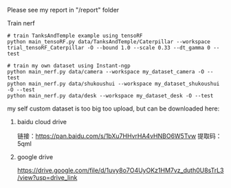 Please see my report in "/report" folder



Train nerf

```
# train TanksAndTemple example using tensoRF
python main_tensoRF.py data/TanksAndTemple/Caterpillar --workspace trial_tensoRF_Caterpillar -O --bound 1.0 --scale 0.33 --dt_gamma 0 --test

# train my own dataset using Instant-ngp
python main_nerf.py data/camera --workspace my_dataset_camera -O --test
python main_nerf.py data/shukoushui --workspace my_dataset_shukoushui -O --test
python main_nerf.py data/desk --workspace my_dataset_desk -O --test
```



my self custom dataset is too big too upload, but can be downloaded here:

1. baidu cloud drive

   链接：https://pan.baidu.com/s/1bXu7HHvrHA4vHNBO6W5Tvw 
   提取码：5qml 

2. google drive

   https://drive.google.com/file/d/1uvy8o7O4UyOKz1HM7vz_duth0U8sTrL3/view?usp=drive_link
